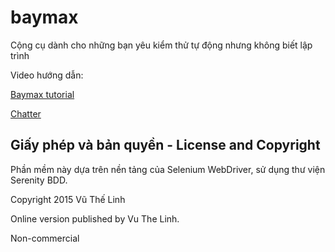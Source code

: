 # baymax

Cộng cụ dành cho những bạn yêu kiểm thử tự động nhưng không biết lập trình

Video hướng dẫn:

[Baymax tutorial](https://www.youtube.com/playlist?list=PLpTCO0Fa9GR0AY68NryiRT4Q6k34Q7K0O)

[Chatter](https://gitter.im/vuthelinh/baymax-chat)


## Giấy phép và bản quyền - License and Copyright

Phần mềm này dựa trên nền tảng của Selenium WebDriver, sử dụng thư viện Serenity BDD.

Copyright 2015 Vũ Thế Linh 

Online version published by Vu The Linh.

Non-commercial
